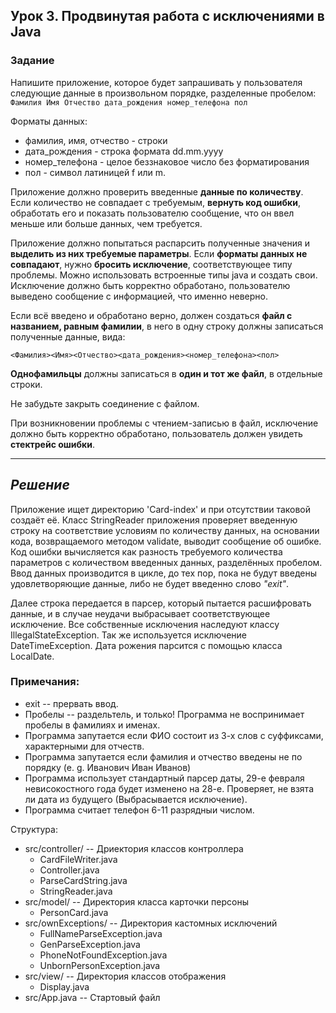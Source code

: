 ## Урок 3. Продвинутая работа с исключениями в Java
### Задание
Напишите приложение, которое будет запрашивать у пользователя следующие данные в произвольном порядке, разделенные пробелом:<br>
```Фамилия Имя Отчество дата_рождения номер_телефона пол```

Форматы данных:
+ фамилия, имя, отчество - строки
+ дата_рождения - строка формата dd.mm.yyyy
+ номер_телефона - целое беззнаковое число без форматирования
+ пол - символ латиницей f или m.

Приложение должно проверить введенные **данные по количеству**. Если количество не совпадает с требуемым,
**вернуть код ошибки**, обработать его и показать пользователю сообщение, 
что он ввел меньше или больше данных, чем требуется.

Приложение должно попытаться распарсить полученные значения и **выделить из них требуемые параметры**. 
Если **форматы данных не совпадают**, нужно **бросить исключение**, соответствующее типу проблемы. 
Можно использовать встроенные типы java и создать свои. Исключение должно быть корректно обработано, 
пользователю выведено сообщение с информацией, что именно неверно.

Если всё введено и обработано верно, должен создаться **файл с названием, равным фамилии**, 
в него в одну строку должны записаться полученные данные, вида:

```<Фамилия><Имя><Отчество><дата_рождения><номер_телефона><пол>```

**Однофамильцы** должны записаться в **один и тот же файл**, в отдельные строки.

Не забудьте закрыть соединение с файлом.

При возникновении проблемы с чтением-записью в файл, исключение должно быть корректно обработано,
пользователь должен увидеть **стектрейс ошибки**.

____
## _Решение_

Приложение ищет директорию 'Card-index' и при отсутствии таковой создаёт её.
Класс StringReader приложения проверяет введенную строку на соответствие условиям по количеству данных,
на основании кода, возвращаемого методом validate, выводит сообщение об ошибке.
Код ошибки вычисляется как разность требуемого количества параметров с количеством
введенных данных, разделённых пробелом. Ввод данных производится в цикле, до тех пор, пока 
не будут введены удовлетворяющие данные, либо не будет введенно слово _"exit"_.

Далее строка передается в парсер, который пытается расшифровать данные, и в случае
неудачи выбрасывает соответствующее исключение. Все собственные исключения наследуют 
классу IllegalStateException. Так же используется исключение DateTimeException. Дата рожения
парсится с помощью класса LocalDate.

### Примечания:
* exit -- прервать ввод.
* Пробелы -- раздельтель, и только! Программа не воспринимает пробелы в фамилиях  и именах.
* Программа запутается если ФИО состоит из 3-х слов с суффиксами, характерными  для отчеств.
* Программа запутается если фамилия и отчество введены не по порядку (e. g. Иванович Иван Иванов)
* Программа использует стандартный парсер даты, 29-е февраля невисокостного года
  будет изменено на 28-е. Проверяет, не взята ли дата из будущего (Выбрасывается исключение).
* Программа считает телефон 6-11 разрядныи числом.


Структура:
+ src/controller/  -- Дриектория классов контроллера
  + CardFileWriter.java
  + Controller.java
  + ParseCardString.java
  + StringReader.java
+ src/model/  -- Директория класса карточки персоны
  + PersonCard.java
+ src/ownExceptions/  -- Директория кастомных исключений
  + FullNameParseException.java
  + GenParseException.java
  + PhoneNotFoundException.java
  + UnbornPersonException.java
+ src/view/  -- Директория классов отображения
  + Display.java
+ src/App.java  -- Стартовый файл 






